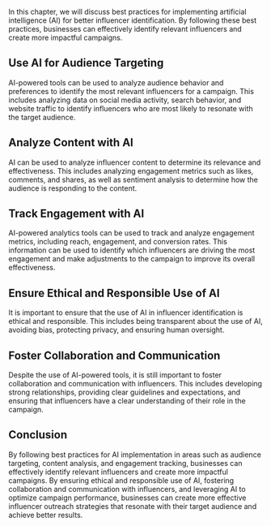 
In this chapter, we will discuss best practices for implementing artificial intelligence (AI) for better influencer identification. By following these best practices, businesses can effectively identify relevant influencers and create more impactful campaigns.

Use AI for Audience Targeting
-----------------------------

AI-powered tools can be used to analyze audience behavior and preferences to identify the most relevant influencers for a campaign. This includes analyzing data on social media activity, search behavior, and website traffic to identify influencers who are most likely to resonate with the target audience.

Analyze Content with AI
-----------------------

AI can be used to analyze influencer content to determine its relevance and effectiveness. This includes analyzing engagement metrics such as likes, comments, and shares, as well as sentiment analysis to determine how the audience is responding to the content.

Track Engagement with AI
------------------------

AI-powered analytics tools can be used to track and analyze engagement metrics, including reach, engagement, and conversion rates. This information can be used to identify which influencers are driving the most engagement and make adjustments to the campaign to improve its overall effectiveness.

Ensure Ethical and Responsible Use of AI
----------------------------------------

It is important to ensure that the use of AI in influencer identification is ethical and responsible. This includes being transparent about the use of AI, avoiding bias, protecting privacy, and ensuring human oversight.

Foster Collaboration and Communication
--------------------------------------

Despite the use of AI-powered tools, it is still important to foster collaboration and communication with influencers. This includes developing strong relationships, providing clear guidelines and expectations, and ensuring that influencers have a clear understanding of their role in the campaign.

Conclusion
----------

By following best practices for AI implementation in areas such as audience targeting, content analysis, and engagement tracking, businesses can effectively identify relevant influencers and create more impactful campaigns. By ensuring ethical and responsible use of AI, fostering collaboration and communication with influencers, and leveraging AI to optimize campaign performance, businesses can create more effective influencer outreach strategies that resonate with their target audience and achieve better results.
